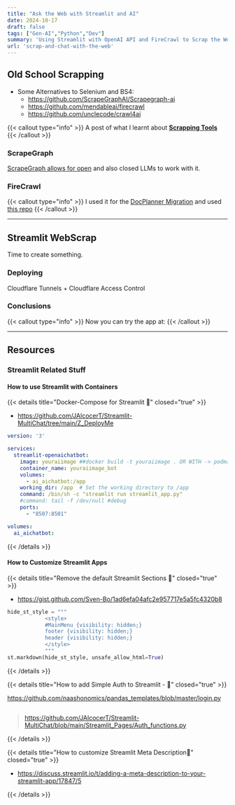 ```yaml
---
title: "Ask the Web with Streamlit and AI"
date: 2024-10-17
draft: false
tags: ["Gen-AI","Python","Dev"]
summary: 'Using Streamlit with OpenAI API and FireCrawl to Scrap the Web for Info'
url: 'scrap-and-chat-with-the-web'
---
```


## Old School Scrapping

* Some Alternatives to Selenium and BS4:
  * https://github.com/ScrapeGraphAI/Scrapegraph-ai
  * https://github.com/mendableai/firecrawl
  * https://github.com/unclecode/crawl4ai

{{< callout type="info" >}}
  A post of what I learnt about **[Scrapping Tools](https://github.com/JAlcocerT/Scrap_Tools)**
{{< /callout >}}

### ScrapeGraph

[ScrapeGraph allows for open](https://fossengineer.com/scrapping-with-llms/#scrapegraph-with-ollama) and also closed LLMs to work with it.

### FireCrawl

{{< callout type="info" >}}
  I used it for the [DocPlanner Migration](https://jalcocert.github.io/JAlcocerT/docplanner-web-migration/) and used [this repo](https://github.com/JAlcocerT/Scrap_Tools/tree/main/FireCrawl/Z_UseCase1-Nevin)
{{< /callout >}}

---

## Streamlit WebScrap

Time to create something.

### Deploying

Cloudflare Tunnels + Cloudflare Access Control

### Conclusions

{{< callout type="info" >}}
  Now you can try the app at:
{{< /callout >}}


--- 

## Resources

### Streamlit Related Stuff

#### How to use Streamlit with Containers

{{< details title="Docker-Compose for Streamlit 📌" closed="true" >}}

* https://github.com/JAlcocerT/Streamlit-MultiChat/tree/main/Z_DeployMe

```yml
version: '3'

services:
  streamlit-openaichatbot:
    image: youraiimage ##docker build -t youraiimage . OR WITH -> podman build -t youraiimage .
    container_name: youraiimage_bot
    volumes:
      - ai_aichatbot:/app
    working_dir: /app  # Set the working directory to /app
    command: /bin/sh -c "streamlit run streamlit_app.py"    
    #command: tail -f /dev/null #debug
    ports:
      - "8507:8501"    

volumes:
  ai_aichatbot:
```

{{< /details >}}

#### How to Customize Streamlit Apps


{{< details title="Remove the default Streamlit Sections 📌" closed="true" >}}

* https://gist.github.com/Sven-Bo/1ad6efa04afc2e957717e5a5fc4320b8

```py
hide_st_style = """
            <style>
            #MainMenu {visibility: hidden;}
            footer {visibility: hidden;}
            header {visibility: hidden;}
            </style>
            """
st.markdown(hide_st_style, unsafe_allow_html=True)
```

{{< /details >}}




{{< details title="How to add Simple Auth to Streamlit -  📌" closed="true" >}}

https://github.com/naashonomics/pandas_templates/blob/master/login.py

```py

```

> https://github.com/JAlcocerT/Streamlit-MultiChat/blob/main/Streamlit_Pages/Auth_functions.py

{{< /details >}}


{{< details title="How to customize Streamlit Meta Description📌" closed="true" >}}

* https://discuss.streamlit.io/t/adding-a-meta-description-to-your-streamlit-app/17847/5


{{< /details >}}